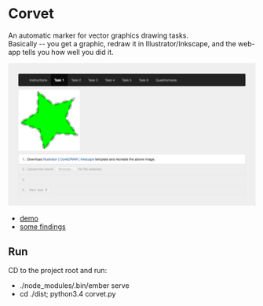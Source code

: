 # Corvet

An automatic marker for vector graphics drawing tasks.  
Basically -- you get a graphic, redraw it in Illustrator/Inkscape, and the web-app tells you how well you did it.

![screenshot](screenshot.png)

* [demo](http://corvet.tabreturn.com)
* [some findings](https://tabreturn.github.io/code/2016/12/10/comparing_colours.html)

Run
---
CD to the project root and run:
* ./node_modules/.bin/ember serve
* cd ./dist; python3.4 corvet.py
